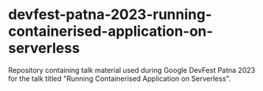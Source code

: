 # devfest-patna-2023-running-containerised-application-on-serverless
Repository containing talk material used during Google DevFest Patna 2023 for the talk titled "Running Containerised Application on Serverless".
